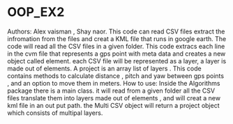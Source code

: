 # OOP_EX2

Authors: Alex vaisman , Shay naor.
This code can read CSV files extract the infromation from the files and creat a KML file
that runs in google earth.
The code will read all the CSV files in a given folder.
This code extracs each line in the cvm file that represents a gps point with meta data and creates a new object called element.
each CSV file will be represented as a layer, a layer is made out of elements.
A project is an array list of layers .
This code contains methods to calculate distance , pitch and yaw between gps points , and an option to move them in meters.
How to use:
Inside the Algorithms package there is a main class.
it will read from a given folder all the CSV files translate them into layers made out of elements , and will creat a new kml file in an out put path.
the Multi CSV object will return a project object which consists of multipal layers.
